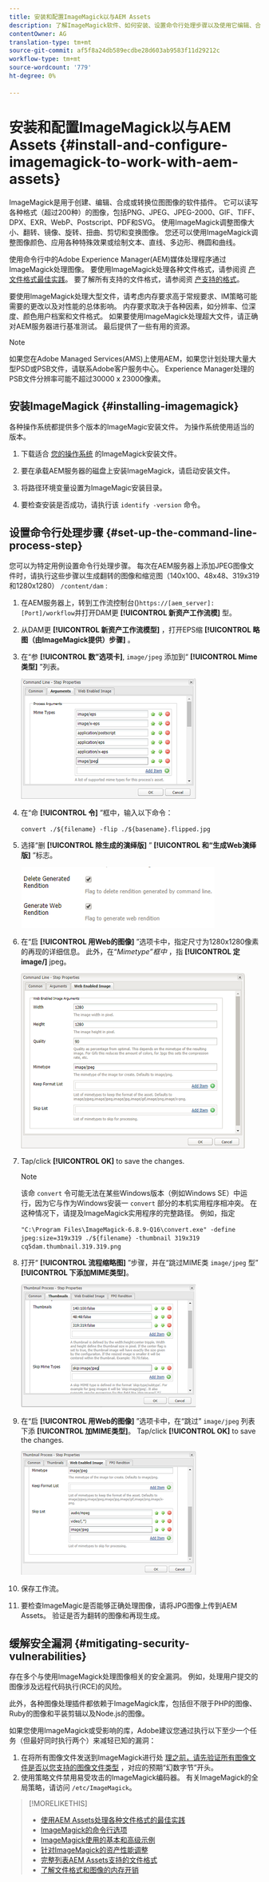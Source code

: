 ```yaml
---
title: 安装和配置ImageMagick以与AEM Assets
description: 了解ImageMagick软件、如何安装、设置命令行处理步骤以及使用它编辑、合成和生成图像的缩略图。
contentOwner: AG
translation-type: tm+mt
source-git-commit: af5f8a24db589ecdbe28d603ab9583f11d29212c
workflow-type: tm+mt
source-wordcount: '779'
ht-degree: 0%

---
```



# 安装和配置ImageMagick以与AEM Assets {#install-and-configure-imagemagick-to-work-with-aem-assets}

ImageMagick是用于创建、编辑、合成或转换位图图像的软件插件。 它可以读写各种格式（超过200种）的图像，包括PNG、JPEG、JPEG-2000、GIF、TIFF、DPX、EXR、WebP、Postscript、PDF和SVG。 使用ImageMagick调整图像大小、翻转、镜像、旋转、扭曲、剪切和变换图像。 您还可以使用ImageMagick调整图像颜色、应用各种特殊效果或绘制文本、直线、多边形、椭圆和曲线。

使用命令行中的Adobe Experience Manager(AEM)媒体处理程序通过ImageMagick处理图像。 要使用ImageMagick处理各种文件格式，请参阅资 [产文件格式最佳实践](assets-file-format-best-practices.md)。 要了解所有支持的文件格式，请参阅资 [产支持的格式](assets-formats.md)。

要使用ImageMagick处理大型文件，请考虑内存要求高于常规要求、IM策略可能需要的更改以及对性能的总体影响。 内存要求取决于各种因素，如分辨率、位深度、颜色用户档案和文件格式。 如果要使用ImageMagick处理超大文件，请正确对AEM服务器进行基准测试。 最后提供了一些有用的资源。

>[!NOTE]
>
>如果您在Adobe Managed Services(AMS)上使用AEM，如果您计划处理大量大型PSD或PSB文件，请联系Adobe客户服务中心。 Experience Manager处理的PSB文件分辨率可能不超过30000 x 23000像素。

## 安装ImageMagick {#installing-imagemagick}

各种操作系统都提供多个版本的ImageMagic安装文件。 为操作系统使用适当的版本。

1. 下载适合 [您的操作系统](https://www.imagemagick.org/script/download.php) 的ImageMagick安装文件。
1. 要在承载AEM服务器的磁盘上安装ImageMagick，请启动安装文件。

1. 将路径环境变量设置为ImageMagic安装目录。
1. 要检查安装是否成功，请执行该 `identify -version` 命令。

## 设置命令行处理步骤 {#set-up-the-command-line-process-step}

您可以为特定用例设置命令行处理步骤。 每次在AEM服务器上添加JPEG图像文件时，请执行这些步骤以生成翻转的图像和缩览图（140x100、48x48、319x319和1280x1280） `/content/dam` :

1. 在AEM服务器上，转到工作流控制台()`https://[aem_server]:[Port]/workflow`并打开DAM更 **[!UICONTROL 新资产工作流模]** 型。
1. 从DAM更 **[!UICONTROL 新资产工作流模型]** ，打开EPS缩 **[!UICONTROL 略图（由ImageMagick提供）步骤]** 。
1. 在“参 **[!UICONTROL 数”选项卡]**, `image/jpeg` 添加到“ **[!UICONTROL Mime类型]** ”列表。

   ![mime_types_jpeg](assets/mime_types_jpeg.png)

1. 在“命 **[!UICONTROL 令]** ”框中，输入以下命令：

   `convert ./${filename} -flip ./${basename}.flipped.jpg`

1. 选择“删 **[!UICONTROL 除生成的演绎版]** ” **[!UICONTROL 和“生成Web演绎版]** ”标志。

   ![select_flags](assets/select_flags.png)

1. 在“启 **[!UICONTROL 用Web的图像]** ”选项卡中，指定尺寸为1280x1280像素的再现的详细信息。 此外，在“*Mimetype”框中* ，指 **[!UICONTROL 定image/]** jpeg。

   ![web_enabled_image](assets/web_enabled_image.png)

1. Tap/click **[!UICONTROL OK]** to save the changes.

   >[!NOTE]
   >
   >该命 `convert` 令可能无法在某些Windows版本（例如Windows SE）中运行，因为它与作为Windows安装一 `convert` 部分的本机实用程序相冲突。 在这种情况下，请提及ImageMagick实用程序的完整路径。 例如，指定
   >
   >`"C:\Program Files\ImageMagick-6.8.9-Q16\convert.exe" -define jpeg:size=319x319 ./${filename} -thumbnail 319x319 cq5dam.thumbnail.319.319.png`

1. 打开“ **[!UICONTROL 流程缩略图]** ”步骤，并在“跳过MIME类 `image/jpeg` 型” **[!UICONTROL 下添加MIME类型]**。

   ![skip_mime_types](assets/skip_mime_types.png)

1. 在“启 **[!UICONTROL 用Web的图像]** ”选项卡中，在“跳过” `image/jpeg` 列表下添 **[!UICONTROL 加MIME类型]**。 Tap/click **[!UICONTROL OK]** to save the changes.

   ![web_enabled](assets/web_enabled.png)

1. 保存工作流。
1. 要检查ImageMagic是否能够正确处理图像，请将JPG图像上传到AEM Assets。 验证是否为翻转的图像和再现生成。

## 缓解安全漏洞 {#mitigating-security-vulnerabilities}

存在多个与使用ImageMagick处理图像相关的安全漏洞。 例如，处理用户提交的图像涉及远程代码执行(RCE)的风险。

此外，各种图像处理插件都依赖于ImageMagick库，包括但不限于PHP的图像、Ruby的图像和平装剪辑以及Node.js的图像。

如果您使用ImageMagick或受影响的库，Adobe建议您通过执行以下至少一个任务（但最好同时执行两个）来减轻已知的漏洞：

1. 在将所有图像文件发送到ImageMagick进行处 [理之前，请先验证所有图像文件是否以您支持的图像文件类型](https://en.wikipedia.org/wiki/List_of_file_signatures) ，对应的预期“幻数字节”开头。
1. 使用策略文件禁用易受攻击的ImageMagick编码器。 有关ImageMagick的全局策略，请访问 `/etc/ImageMagick`。

>[!MORELIKETHIS]
>
>* [使用AEM Assets处理各种文件格式的最佳实践](assets-file-format-best-practices.md)
>* [ImageMagick的命令行选项](https://www.imagemagick.org/script/command-line-options.php)
>* [ImageMagick使用的基本和高级示例](https://www.imagemagick.org/Usage/)
>* [针对ImageMagick的资产性能调整](performance-tuning-guidelines.md)
>* [完整列表AEM Assets支持的文件格式](assets-formats.md)
>* [了解文件格式和图像的内存开销](https://www.scantips.com/basics1d.html)

